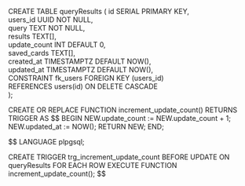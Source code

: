 CREATE TABLE queryResults (
id SERIAL PRIMARY KEY,  
 users_id UUID NOT NULL,  
 query TEXT NOT NULL,  
 results TEXT[],  
 update_count INT DEFAULT 0,  
 saved_cards TEXT[],  
 created_at TIMESTAMPTZ DEFAULT NOW(),  
 updated_at TIMESTAMPTZ DEFAULT NOW(),  
 CONSTRAINT fk_users FOREIGN KEY (users_id)  
 REFERENCES users(id) ON DELETE CASCADE  
);

CREATE OR REPLACE FUNCTION increment_update_count()
RETURNS TRIGGER AS $$
BEGIN
NEW.update_count := NEW.update_count + 1;
NEW.updated_at := NOW();
RETURN NEW;
END;

$$
LANGUAGE plpgsql;

CREATE TRIGGER trg_increment_update_count
BEFORE UPDATE ON queryResults
FOR EACH ROW
EXECUTE FUNCTION increment_update_count();
$$
